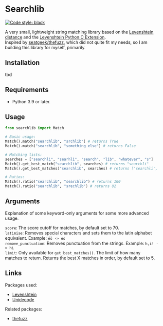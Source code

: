 # Searchlib

[![Code style: black](https://img.shields.io/badge/code%20style-black-000000.svg)](https://github.com/psf/black)


A very small, lightweight string matching library based on the [Levenshtein distance](https://en.wikipedia.org/wiki/Levenshtein_distance) and the [Levenshtein Python C Extension](https://github.com/maxbachmann/Levenshtein).  
Inspired by [seatgeek/thefuzz](https://github.com/seatgeek/thefuzz), which did not quite fit my needs, so I am building this library for myself, primarily.

## Installation

tbd

## Requirements

- Python 3.9 or later.

## Usage

```python
from searchlib import Match

# Basic usage:
Match().match("searchlib", "srchlib") # returns True
Match().match("searchlib", "something else") # returns False

# Matching lists:
searches = ["searchli", "searhli", "search", "lib", "whatever", "s"]
Match().get_best_match("searchlib", searches) # returns "searchli"
Match().get_best_matches("searchlib", searches) # returns ['searchli', 'searhli', 'search']

# Ratios:
Match().ratio("searchlib", "searchlib") # returns 100
Match().ratio("searchlib", "srechlib") # returns 82
```

## Arguments

Explanation of some keyword-only arguments for some more advanced usage.

`score`: The score cutoff for matches, by default set to 70.  
`latinise`: Removes special characters and sets them to the latin alphabet equivalent. Example: `éö -> eo`  
`remove_punctuation`: Removes punctuation from the strings. Example: `h,i! -> hi`  
`limit`: Only available for `get_best_matches()`. The limit of how many matches to return. Returns the best X matches in order, by default set to 5.  

## Links

Packages used:

- [Levenshtein](https://github.com/maxbachmann/Levenshtein)
- [Unidecode](https://github.com/avian2/unidecode)

Related packages:

- [thefuzz](https://github.com/seatgeek/thefuzz)
